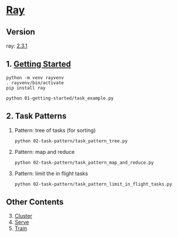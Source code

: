 # [Ray](https://docs.ray.io/en/latest/)

## Version

ray: [2.3.1](https://github.com/ray-project/ray/releases/tag/ray-2.3.1)

## 1. [Getting Started](https://docs.ray.io/en/latest/ray-overview/index.html)

```
python -m venv rayvenv
. rayvenv/bin/activate
pip install ray
```

```cd
python 01-getting-started/task_example.py
```

## 2. Task Patterns

1. Pattern: tree of tasks (for sorting)

    ```
    python 02-task-pattern/task_pattern_tree.py
    ```

1. Pattern: map and reduce

    ```
    python 02-task-pattern/task_pattern_map_and_reduce.py
    ```

1. Pattern: limit the in flight tasks

    ```
    python 02-task-pattern/task_pattern_limit_in_flight_tasks.py
    ```

## Other Contents

3. [Cluster](03-cluster)
4. [Serve](04-serve)
5. [Train](05-train)
